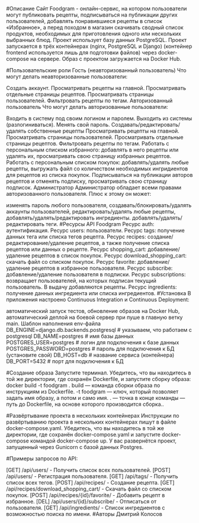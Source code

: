 
#Описание
Cайт Foodgram - онлайн-сервис, на котором пользователи могут публиковать рецепты, подписываться на публикации других пользователей, добавлять понравившиеся рецепты в список «Избранное», а перед походом в магазин скачивать сводный список продуктов, необходимых для приготовления одного или нескольких выбранных блюд. Проект использует базу данных PostgreSQL. Проект запускается в трёх контейнерах (nginx, PostgreSQL и Django) (контейнер frontend используется лишь для подготовки файлов) через docker-compose на сервере. Образ с проектом загружается на Docker Hub.

#Пользовательские роли
Гость (неавторизованный пользователь)
Что могут делать неавторизованные пользователи:

Создать аккаунт.
Просматривать рецепты на главной.
Просматривать отдельные страницы рецептов.
Просматривать страницы пользователей.
Фильтровать рецепты по тегам.
Авторизованный пользователь
Что могут делать авторизованные пользователи:

Входить в систему под своим логином и паролем.
Выходить из системы (разлогиниваться).
Менять свой пароль.
Создавать/редактировать/удалять собственные рецепты
Просматривать рецепты на главной.
Просматривать страницы пользователей.
Просматривать отдельные страницы рецептов.
Фильтровать рецепты по тегам.
Работать с персональным списком избранного: добавлять в него рецепты или удалять их, просматривать свою страницу избранных рецептов.
Работать с персональным списком покупок: добавлять/удалять любые рецепты, выгружать файл со количеством необходимых ингридиентов для рецептов из списка покупок.
Подписываться на публикации авторов рецептов и отменять подписку, просматривать свою страницу подписок.
Администратор
Администратор обладает всеми правами авторизованного пользователя. Плюс к этому он может:

изменять пароль любого пользователя,
создавать/блокировать/удалять аккаунты пользователей,
редактировать/удалять любые рецепты,
добавлять/удалять/редактировать ингредиенты.
добавлять/удалять/редактировать теги.
#Ресурсы API Foodgram
Ресурс auth: аутентификация.
Ресурс users: пользователи.
Ресурс tags: получение данных тега или списка тегов рецепта.
Ресурс recipes: создание/редактирование/удаление рецептов, а также получение списка рецептов или данных о рецепте.
Ресурс shopping_cart: добавление/удаление рецептов в список покупок.
Ресурс download_shopping_cart: cкачать файл со списком покупок.
Ресурс favorite: добавление/удаление рецептов в избранное пользователя.
Ресурс subscribe: добавление/удаление пользователя в подписки.
Ресурс subscriptions: возвращает пользователей, на которых подписан текущий пользователь. В выдачу добавляются рецепты.
Ресурс ingredients: получение данных ингредиента или списка ингредиентов.
#Установка
В приложения настроено Continuous Integration и Continuous Deployment:

автоматический запуск тестов,
обновление образов на Docker Hub,
автоматический деплой на боевой сервер при пуше в главную ветку main.
Шаблон наполнения env-файла
DB_ENGINE=django.db.backends.postgresql # указываем, что работаем с postgresql DB_NAME=postgres # имя базы данных POSTGRES_USER=postgres # логин для подключения к базе данных POSTGRES_PASSWORD=postgres # пароль для подключения к БД (установите свой) DB_HOST=db # название сервиса (контейнера) DB_PORT=5432 # порт для подключения к БД

#Создание образа
Запустите терминал. Убедитесь, что вы находитесь в той же директории, где сохранён Dockerfile, и запустите сборку образа: docker build -t foodgram .
build — команда сборки образа по инструкциям из Dockerfile. -t foodgram — ключ, который позволяет задать имя образу, а потом и само имя. . — точка в конце команды — путь до Dockerfile, на основе которого производится сборка..

#Развёртывание проекта в нескольких контейнерах
Инструкции по развёртыванию проекта в нескольких контейнерах пишут в файле docker-compose.yaml. Убедитесь, что вы находитесь в той же директории, где сохранён docker-compose.yaml и запустите docker-compose командой docker-compose up. У вас развернётся проект, запущенный через Gunicorn с базой данных Postgres.



#Примеры запросов по API:

[GET] /api/users/ - Получить список всех пользователей.
[POST] /api/users/ - Регистрация пользователя.
[GET] /api/tags/ - Получить список всех тегов.
[POST] /api/recipes/ - Создание рецепта.
[GET] /api/recipes/download_shopping_cart/ - Скачать файл со списком покупок.
[POST] /api/recipes/{id}/favorite/ - Добавить рецепт в избранное.
[DEL] /api/users/{id}/subscribe/ - Отписаться от пользователя.
[GET] /api/ingredients/ - Список ингредиентов с возможностью поиска по имени.
#Авторы
Дмитрий Колосов